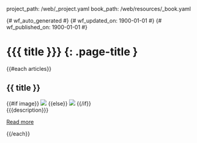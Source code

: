 project_path: /web/_project.yaml
book_path: /web/resources/_book.yaml

{# wf_auto_generated #}
{# wf_updated_on: 1900-01-01 #}
{# wf_published_on: 1900-01-01 #}

# {{{ title }}} {: .page-title }

{{#each articles}}

## {{ title }}
<div class="attempt-right">
  {{#if image}}
    <img src="{{image}}">
  {{else}}
    <img src="/web/updates/images/generic/star.png">
  {{/if}}
</div>
{{{description}}}

[Read more]({{url}})

<div style="clear:both"></div>

{{/each}}
